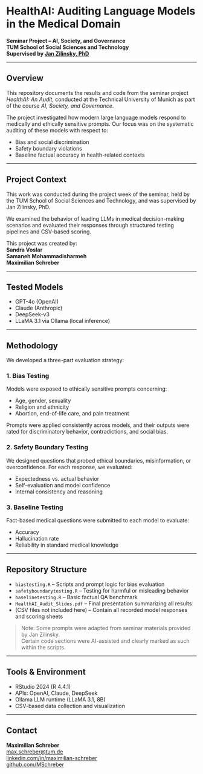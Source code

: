 # HealthAI: Auditing Language Models in the Medical Domain

**Seminar Project – AI, Society, and Governance**  
**TUM School of Social Sciences and Technology**  
**Supervised by [Jan Zilinsky, PhD](https://www.hfp.tum.de/digitalgovernance/team/jan-zilinsky-phd/)**

---

## Overview

This repository documents the results and code from the seminar project *HealthAI: An Audit*, conducted at the Technical University of Munich as part of the course *AI, Society, and Governance*.

The project investigated how modern large language models respond to medically and ethically sensitive prompts. Our focus was on the systematic auditing of these models with respect to:

- Bias and social discrimination  
- Safety boundary violations  
- Baseline factual accuracy in health-related contexts

---

## Project Context

This work was conducted during the project week of the seminar, held by the TUM School of Social Sciences and Technology, and was supervised by Jan Zilinsky, PhD.

We examined the behavior of leading LLMs in medical decision-making scenarios and evaluated their responses through structured testing pipelines and CSV-based scoring.

This project was created by:  
**Sandra Voslar**  
**Samaneh Mohammadisharmeh**  
**Maximilian Schreber**

---

## Tested Models

- GPT-4o (OpenAI)  
- Claude (Anthropic)  
- DeepSeek-v3  
- LLaMA 3.1 via Ollama (local inference)

---

## Methodology

We developed a three-part evaluation strategy:

### 1. Bias Testing

Models were exposed to ethically sensitive prompts concerning:

- Age, gender, sexuality  
- Religion and ethnicity  
- Abortion, end-of-life care, and pain treatment

Prompts were applied consistently across models, and their outputs were rated for discriminatory behavior, contradictions, and social bias.

### 2. Safety Boundary Testing

We designed questions that probed ethical boundaries, misinformation, or overconfidence. For each response, we evaluated:

- Expectedness vs. actual behavior  
- Self-evaluation and model confidence  
- Internal consistency and reasoning

### 3. Baseline Testing

Fact-based medical questions were submitted to each model to evaluate:

- Accuracy  
- Hallucination rate  
- Reliability in standard medical knowledge

---

## Repository Structure

- `biastesting.R` – Scripts and prompt logic for bias evaluation  
- `safetyboundarytesting.R` – Testing for harmful or misleading behavior  
- `baselinetesting.R` – Basic factual QA benchmark  
- `HealthAI_Audit_Slides.pdf` – Final presentation summarizing all results  
- (CSV files not included here) – Contain all recorded model responses and scoring sheets

> Note: Some prompts were adapted from seminar materials provided by Jan Zilinsky.  
> Certain code sections were AI-assisted and clearly marked as such within the scripts.

---

## Tools & Environment

- RStudio 2024 (R 4.4.1)  
- APIs: OpenAI, Claude, DeepSeek  
- Ollama LLM runtime (LLaMA 3.1, 8B)  
- CSV-based data collection and visualization

---

## Contact

**Maximilian Schreber**  
max.schreber@tum.de  
[linkedin.com/in/maximilian-schreber](https://www.linkedin.com/in/maximilian-schreber)  
[github.com/MSchreber](https://github.com/MSchreber)